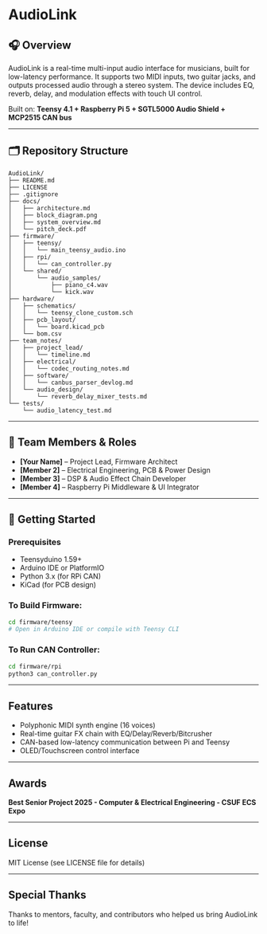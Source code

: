 # AudioLink

## 🎧 Overview
AudioLink is a real-time multi-input audio interface for musicians, built for low-latency performance. It supports two MIDI inputs, two guitar jacks, and outputs processed audio through a stereo system. The device includes EQ, reverb, delay, and modulation effects with touch UI control.

Built on: **Teensy 4.1 + Raspberry Pi 5 + SGTL5000 Audio Shield + MCP2515 CAN bus**

---

## 🗂 Repository Structure

```
AudioLink/
├── README.md
├── LICENSE
├── .gitignore
├── docs/
│   ├── architecture.md
│   ├── block_diagram.png
│   ├── system_overview.md
│   └── pitch_deck.pdf
├── firmware/
│   ├── teensy/
│   │   └── main_teensy_audio.ino
│   ├── rpi/
│   │   └── can_controller.py
│   └── shared/
│       └── audio_samples/
│           ├── piano_c4.wav
│           └── kick.wav
├── hardware/
│   ├── schematics/
│   │   └── teensy_clone_custom.sch
│   ├── pcb_layout/
│   │   └── board.kicad_pcb
│   └── bom.csv
├── team_notes/
│   ├── project_lead/
│   │   └── timeline.md
│   ├── electrical/
│   │   └── codec_routing_notes.md
│   ├── software/
│   │   └── canbus_parser_devlog.md
│   └── audio_design/
│       └── reverb_delay_mixer_tests.md
└── tests/
    └── audio_latency_test.md
```

---

## 👥 Team Members & Roles
- **[Your Name]** – Project Lead, Firmware Architect
- **[Member 2]** – Electrical Engineering, PCB & Power Design
- **[Member 3]** – DSP & Audio Effect Chain Developer
- **[Member 4]** – Raspberry Pi Middleware & UI Integrator

---

## 🚀 Getting Started
### Prerequisites
- Teensyduino 1.59+
- Arduino IDE or PlatformIO
- Python 3.x (for RPi CAN)
- KiCad (for PCB design)

### To Build Firmware:
```bash
cd firmware/teensy
# Open in Arduino IDE or compile with Teensy CLI
```

### To Run CAN Controller:
```bash
cd firmware/rpi
python3 can_controller.py
```

---

## Features
- Polyphonic MIDI synth engine (16 voices)
- Real-time guitar FX chain with EQ/Delay/Reverb/Bitcrusher
- CAN-based low-latency communication between Pi and Teensy
- OLED/Touchscreen control interface

---

## Awards
**Best Senior Project 2025 - Computer & Electrical Engineering - CSUF ECS Expo**

---

## License
MIT License (see LICENSE file for details)

---

## Special Thanks
Thanks to mentors, faculty, and contributors who helped us bring AudioLink to life!
